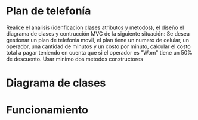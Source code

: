
# Plan de telefonía
Realice el analisis (idenficacion clases atributos y metodos),
 el diseño el diagrama de clases y contrucción MVC de la siguiente situación:
Se desea gestionar un plan de telefonia movil, el plan tiene un numero de celular,
 un operador, una cantidad de minutos y un costo por minuto, calcular el costo total a pagar
teniendo en cuenta que si el operador es "Wom" tiene un 50% de descuento.
Usar minimo dos metodos constructores 


# Diagrama de clases

# Funcionamiento
